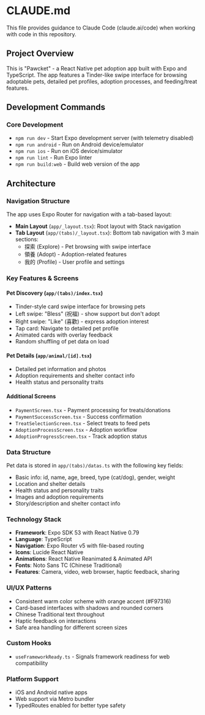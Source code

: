 # CLAUDE.md

This file provides guidance to Claude Code (claude.ai/code) when working with code in this repository.

## Project Overview

This is "Pawcket" - a React Native pet adoption app built with Expo and TypeScript. The app features a Tinder-like swipe interface for browsing adoptable pets, detailed pet profiles, adoption processes, and feeding/treat features.

## Development Commands

### Core Development
- `npm run dev` - Start Expo development server (with telemetry disabled)
- `npm run android` - Run on Android device/emulator
- `npm run ios` - Run on iOS device/simulator
- `npm run lint` - Run Expo linter
- `npm run build:web` - Build web version of the app

## Architecture

### Navigation Structure
The app uses Expo Router for navigation with a tab-based layout:

- **Main Layout** (`app/_layout.tsx`): Root layout with Stack navigation
- **Tab Layout** (`app/(tabs)/_layout.tsx`): Bottom tab navigation with 3 main sections:
  - 探索 (Explore) - Pet browsing with swipe interface
  - 領養 (Adopt) - Adoption-related features
  - 我的 (Profile) - User profile and settings

### Key Features & Screens

#### Pet Discovery (`app/(tabs)/index.tsx`)
- Tinder-style card swipe interface for browsing pets
- Left swipe: "Bless" (祝福) - show support but don't adopt
- Right swipe: "Like" (喜歡) - express adoption interest
- Tap card: Navigate to detailed pet profile
- Animated cards with overlay feedback
- Random shuffling of pet data on load

#### Pet Details (`app/animal/[id].tsx`)
- Detailed pet information and photos
- Adoption requirements and shelter contact info
- Health status and personality traits

#### Additional Screens
- `PaymentScreen.tsx` - Payment processing for treats/donations
- `PaymentSuccessScreen.tsx` - Success confirmation
- `TreatSelectionScreen.tsx` - Select treats to feed pets
- `AdoptionProcessScreen.tsx` - Adoption workflow
- `AdoptionProgressScreen.tsx` - Track adoption status

### Data Structure
Pet data is stored in `app/(tabs)/datas.ts` with the following key fields:
- Basic info: id, name, age, breed, type (cat/dog), gender, weight
- Location and shelter details
- Health status and personality traits
- Images and adoption requirements
- Story/description and shelter contact info

### Technology Stack
- **Framework**: Expo SDK 53 with React Native 0.79
- **Language**: TypeScript
- **Navigation**: Expo Router v5 with file-based routing
- **Icons**: Lucide React Native
- **Animations**: React Native Reanimated & Animated API
- **Fonts**: Noto Sans TC (Chinese Traditional)
- **Features**: Camera, video, web browser, haptic feedback, sharing

### UI/UX Patterns
- Consistent warm color scheme with orange accent (#F97316)
- Card-based interfaces with shadows and rounded corners
- Chinese Traditional text throughout
- Haptic feedback on interactions
- Safe area handling for different screen sizes

### Custom Hooks
- `useFrameworkReady.ts` - Signals framework readiness for web compatibility

### Platform Support
- iOS and Android native apps
- Web support via Metro bundler
- TypedRoutes enabled for better type safety